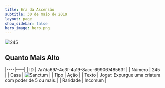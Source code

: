 ```yaml
---
title: Era da Ascensão
subtitle: 30 de maio de 2019
layout: page
show_sidebar: false
hero_image: hero.png
---
```


![245](https://cdn.keyforgegame.com/media/card_front/pt/435_245_5529X6HGQQPX_pt.png)

## Quanto Mais Alto

|----|----|
| ID | 7a7da697-4c3f-4a19-8acc-69906748563f |
| Número | 245 |
| Casa | ![Sanctum](https://archonarcana.com/images/thumb/c/c7/Sanctum.png/22px-Sanctum.png "Santuário") |
| Tipo | Ação |
| Texto | Jogar: Expurgue uma criatura com poder de 5 ou mais. |
| Raridade | Incomum |
